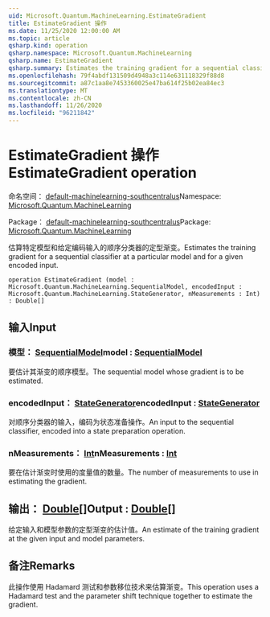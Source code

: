 ```yaml
---
uid: Microsoft.Quantum.MachineLearning.EstimateGradient
title: EstimateGradient 操作
ms.date: 11/25/2020 12:00:00 AM
ms.topic: article
qsharp.kind: operation
qsharp.namespace: Microsoft.Quantum.MachineLearning
qsharp.name: EstimateGradient
qsharp.summary: Estimates the training gradient for a sequential classifier at a particular model and for a given encoded input.
ms.openlocfilehash: 79f4abdf131509d4948a3c114e631118329f88d8
ms.sourcegitcommit: a87c1aa8e7453360025e47ba614f25b02ea84ec3
ms.translationtype: MT
ms.contentlocale: zh-CN
ms.lasthandoff: 11/26/2020
ms.locfileid: "96211842"
---
```

# <a name="estimategradient-operation"></a><span data-ttu-id="d1349-102">EstimateGradient 操作</span><span class="sxs-lookup"><span data-stu-id="d1349-102">EstimateGradient operation</span></span>

<span data-ttu-id="d1349-103">命名空间： [default-machinelearning-southcentralus](xref:Microsoft.Quantum.MachineLearning)</span><span class="sxs-lookup"><span data-stu-id="d1349-103">Namespace: [Microsoft.Quantum.MachineLearning](xref:Microsoft.Quantum.MachineLearning)</span></span>

<span data-ttu-id="d1349-104">Package： [default-machinelearning-southcentralus](https://nuget.org/packages/Microsoft.Quantum.MachineLearning)</span><span class="sxs-lookup"><span data-stu-id="d1349-104">Package: [Microsoft.Quantum.MachineLearning](https://nuget.org/packages/Microsoft.Quantum.MachineLearning)</span></span>


<span data-ttu-id="d1349-105">估算特定模型和给定编码输入的顺序分类器的定型渐变。</span><span class="sxs-lookup"><span data-stu-id="d1349-105">Estimates the training gradient for a sequential classifier at a particular model and for a given encoded input.</span></span>

```qsharp
operation EstimateGradient (model : Microsoft.Quantum.MachineLearning.SequentialModel, encodedInput : Microsoft.Quantum.MachineLearning.StateGenerator, nMeasurements : Int) : Double[]
```


## <a name="input"></a><span data-ttu-id="d1349-106">输入</span><span class="sxs-lookup"><span data-stu-id="d1349-106">Input</span></span>

### <a name="model--sequentialmodel"></a><span data-ttu-id="d1349-107">模型： [SequentialModel](xref:Microsoft.Quantum.MachineLearning.SequentialModel)</span><span class="sxs-lookup"><span data-stu-id="d1349-107">model : [SequentialModel](xref:Microsoft.Quantum.MachineLearning.SequentialModel)</span></span>

<span data-ttu-id="d1349-108">要估计其渐变的顺序模型。</span><span class="sxs-lookup"><span data-stu-id="d1349-108">The sequential model whose gradient is to be estimated.</span></span>


### <a name="encodedinput--stategenerator"></a><span data-ttu-id="d1349-109">encodedInput： [StateGenerator](xref:Microsoft.Quantum.MachineLearning.StateGenerator)</span><span class="sxs-lookup"><span data-stu-id="d1349-109">encodedInput : [StateGenerator](xref:Microsoft.Quantum.MachineLearning.StateGenerator)</span></span>

<span data-ttu-id="d1349-110">对顺序分类器的输入，编码为状态准备操作。</span><span class="sxs-lookup"><span data-stu-id="d1349-110">An input to the sequential classifier, encoded into a state preparation operation.</span></span>


### <a name="nmeasurements--int"></a><span data-ttu-id="d1349-111">nMeasurements： [Int](xref:microsoft.quantum.lang-ref.int)</span><span class="sxs-lookup"><span data-stu-id="d1349-111">nMeasurements : [Int](xref:microsoft.quantum.lang-ref.int)</span></span>

<span data-ttu-id="d1349-112">要在估计渐变时使用的度量值的数量。</span><span class="sxs-lookup"><span data-stu-id="d1349-112">The number of measurements to use in estimating the gradient.</span></span>



## <a name="output--double"></a><span data-ttu-id="d1349-113">输出： [Double](xref:microsoft.quantum.lang-ref.double)[]</span><span class="sxs-lookup"><span data-stu-id="d1349-113">Output : [Double](xref:microsoft.quantum.lang-ref.double)[]</span></span>

<span data-ttu-id="d1349-114">给定输入和模型参数的定型渐变的估计值。</span><span class="sxs-lookup"><span data-stu-id="d1349-114">An estimate of the training gradient at the given input and model parameters.</span></span>

## <a name="remarks"></a><span data-ttu-id="d1349-115">备注</span><span class="sxs-lookup"><span data-stu-id="d1349-115">Remarks</span></span>

<span data-ttu-id="d1349-116">此操作使用 Hadamard 测试和参数移位技术来估算渐变。</span><span class="sxs-lookup"><span data-stu-id="d1349-116">This operation uses a Hadamard test and the parameter shift technique together to estimate the gradient.</span></span>